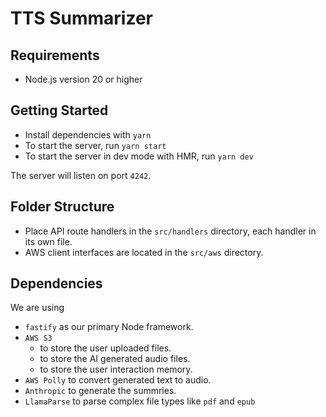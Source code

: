 # TTS Summarizer

## Requirements

- Node.js version 20 or higher

## Getting Started

- Install dependencies with `yarn`
- To start the server, run `yarn start`
- To start the server in dev mode with HMR, run `yarn dev`

The server will listen on port `4242`.

## Folder Structure

- Place API route handlers in the `src/handlers` directory, each handler in its own file.
- AWS client interfaces are located in the `src/aws` directory.

## Dependencies

We are using

- `fastify` as our primary Node framework.
- `AWS S3`
  - to store the user uploaded files.
  - to store the AI generated audio files.
  - to store the user interaction memory.
- `AWS Polly` to convert generated text to audio.
- `Anthropic` to generate the summries.
- `LlamaParse` to parse complex file types like `pdf` and `epub`
